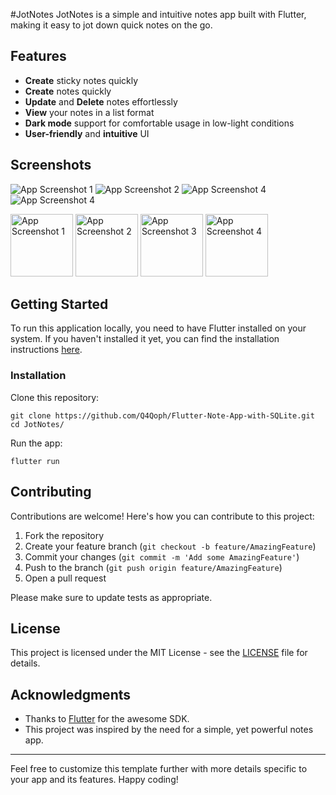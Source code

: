 
#JotNotes
JotNotes is a simple and intuitive notes app built with Flutter, making it easy to jot down quick notes on the go.

## Features

- **Create**  sticky notes quickly
- **Create**   notes quickly
- **Update** and **Delete** notes effortlessly
- **View** your notes in a list format
- **Dark mode** support for comfortable usage in low-light conditions
- **User-friendly** and **intuitive** UI

## Screenshots
![App Screenshot 1]()
![App Screenshot 2]()
![App Screenshot 4]()
![App Screenshot 4]()

<img src="https://github.com/Q4Qoph/Flutter-Note-App-with-SQLite/assets/89646901/51ffb727-5722-4d91-aff7-9ad5e417b89e.png" alt="App Screenshot 1" width="100"/>
<img src="https://github.com/Q4Qoph/Flutter-Note-App-with-SQLite/assets/89646901/b5e4576c-0850-42fb-a9c4-ffa05e848648.png" alt="App Screenshot 2" width="100"/>
<img src="https://github.com/Q4Qoph/Flutter-Note-App-with-SQLite/assets/89646901/546f2c51-422a-4595-abb6-2babef14dceb.png" alt="App Screenshot 3" width="100"/>
<img src="https://github.com/Q4Qoph/Flutter-Note-App-with-SQLite/assets/89646901/a83aec74-4ab8-4abc-87ef-e86c07363d1d.png" alt="App Screenshot 4" width="100"/>

## Getting Started

To run this application locally, you need to have Flutter installed on your system. If you haven't installed it yet, you can find the installation instructions [here](https://flutter.dev/docs/get-started/install).

### Installation

Clone this repository:

```
git clone https://github.com/Q4Qoph/Flutter-Note-App-with-SQLite.git
cd JotNotes/
```

Run the app:

```
flutter run
```

## Contributing

Contributions are welcome! Here's how you can contribute to this project:

1. Fork the repository
2. Create your feature branch (`git checkout -b feature/AmazingFeature`)
3. Commit your changes (`git commit -m 'Add some AmazingFeature'`)
4. Push to the branch (`git push origin feature/AmazingFeature`)
5. Open a pull request

Please make sure to update tests as appropriate.

## License

This project is licensed under the MIT License - see the [LICENSE](LICENSE) file for details.

## Acknowledgments

- Thanks to [Flutter](https://flutter.dev/) for the awesome SDK.
- This project was inspired by the need for a simple, yet powerful notes app.

---

Feel free to customize this template further with more details specific to your app and its features. Happy coding!
